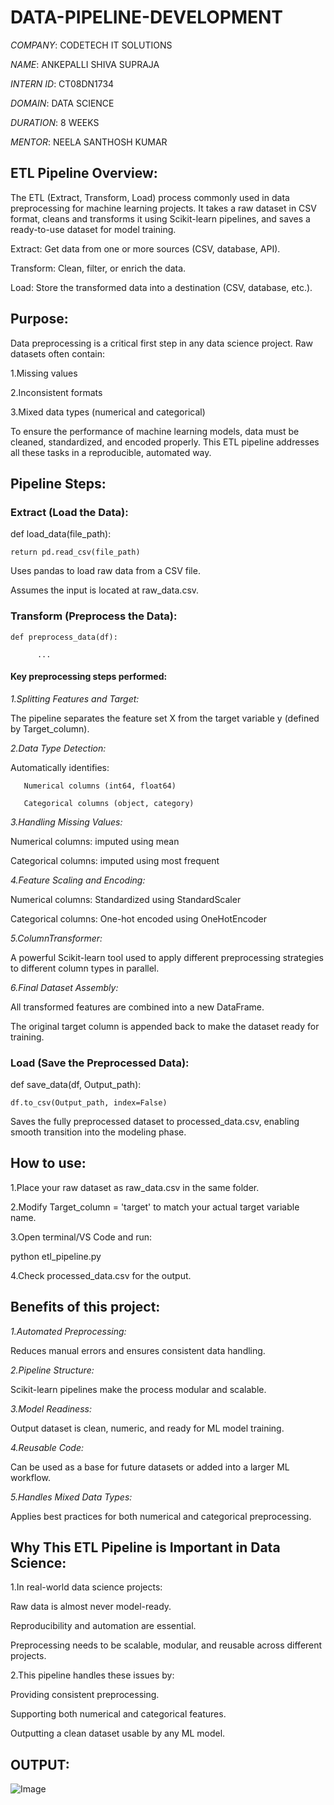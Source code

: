 # DATA-PIPELINE-DEVELOPMENT

*COMPANY*: CODETECH IT SOLUTIONS

*NAME*: ANKEPALLI SHIVA SUPRAJA

*INTERN ID*: CT08DN1734

*DOMAIN*: DATA SCIENCE

*DURATION*: 8 WEEKS

*MENTOR*: NEELA SANTHOSH KUMAR

## ETL Pipeline Overview:

The ETL (Extract, Transform, Load) process commonly used in data preprocessing for machine learning projects. It takes a raw dataset in CSV format, cleans and transforms it using Scikit-learn pipelines, and saves a ready-to-use dataset for model training.

Extract: Get data from one or more sources (CSV, database, API).

Transform: Clean, filter, or enrich the data.

Load: Store the transformed data into a destination (CSV, database, etc.).

## Purpose:

Data preprocessing is a critical first step in any data science project. Raw datasets often contain:

1.Missing values

2.Inconsistent formats

3.Mixed data types (numerical and categorical)

To ensure the performance of machine learning models, data must be cleaned, standardized, and encoded properly. This ETL pipeline addresses all these tasks in a reproducible, automated
way.

## Pipeline Steps:

### Extract (Load the Data):

def load_data(file_path):

    return pd.read_csv(file_path)

Uses pandas to load raw data from a CSV file.

Assumes the input is located at raw_data.csv.

### Transform (Preprocess the Data):

    def preprocess_data(df):

          ...

#### Key preprocessing steps performed:

*1.Splitting Features and Target:*

   The pipeline separates the feature set X from the target variable y (defined by Target_column).

*2.Data Type Detection:*

   Automatically identifies:

       Numerical columns (int64, float64)

       Categorical columns (object, category)

*3.Handling Missing Values:*

   Numerical columns: imputed using mean

   Categorical columns: imputed using most frequent

*4.Feature Scaling and Encoding:*

   Numerical columns: Standardized using StandardScaler

   Categorical columns: One-hot encoded using OneHotEncoder

*5.ColumnTransformer:*

   A powerful Scikit-learn tool used to apply different preprocessing strategies to different column types in parallel.

*6.Final Dataset Assembly:*

   All transformed features are combined into a new DataFrame.

   The original target column is appended back to make the dataset ready for training.

### Load (Save the Preprocessed Data):

def save_data(df, Output_path):

    df.to_csv(Output_path, index=False)

Saves the fully preprocessed dataset to processed_data.csv, enabling smooth transition into the modeling phase.

## How to use:

1.Place your raw dataset as raw_data.csv in the same folder.

2.Modify Target_column = 'target' to match your actual target variable name.

3.Open terminal/VS Code and run:

   python etl_pipeline.py

4.Check processed_data.csv for the output.

## Benefits of this project:

*1.Automated Preprocessing:*

   Reduces manual errors and ensures consistent data handling.

*2.Pipeline Structure:*

   Scikit-learn pipelines make the process modular and scalable.

*3.Model Readiness:*

   Output dataset is clean, numeric, and ready for ML model training.

*4.Reusable Code:*

   Can be used as a base for future datasets or added into a larger ML workflow.

*5.Handles Mixed Data Types:*

   Applies best practices for both numerical and categorical preprocessing.

## Why This ETL Pipeline is Important in Data Science:

1.In real-world data science projects:

   Raw data is almost never model-ready.

   Reproducibility and automation are essential.

   Preprocessing needs to be scalable, modular, and reusable across different projects.

2.This pipeline handles these issues by:

   Providing consistent preprocessing.

   Supporting both numerical and categorical features.

   Outputting a clean dataset usable by any ML model.

## OUTPUT:

![Image](https://github.com/user-attachments/assets/630dce51-ddb2-4223-9607-e2295c2c76eb)












